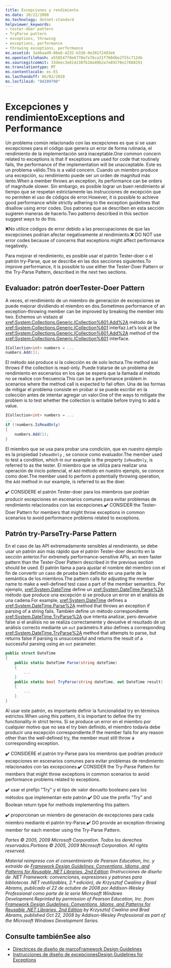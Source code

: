 ```yaml
---
title: Excepciones y rendimiento
ms.date: 10/22/2008
ms.technology: dotnet-standard
helpviewer_keywords:
- tester-doer pattern
- TryParse pattern
- exceptions, throwing
- exceptions, performance
- throwing exceptions, performance
ms.assetid: 3ad6aad9-08e6-4232-b336-0e301f2493e6
ms.openlocfilehash: a558547f0e6770e7e76ca31f760d6e2f55c712db
ms.sourcegitcommit: 33deec3e814238fb18a49b2a7e89278e27888291
ms.translationtype: MT
ms.contentlocale: es-ES
ms.lasthandoff: 06/02/2020
ms.locfileid: "84289790"
---
```

# <a name="exceptions-and-performance"></a><span data-ttu-id="19fdf-102">Excepciones y rendimiento</span><span class="sxs-lookup"><span data-stu-id="19fdf-102">Exceptions and Performance</span></span>
<span data-ttu-id="19fdf-103">Un problema común relacionado con las excepciones es que si se usan excepciones para el código que genera un error de forma rutinaria, el rendimiento de la implementación será inaceptable.</span><span class="sxs-lookup"><span data-stu-id="19fdf-103">One common concern related to exceptions is that if exceptions are used for code that routinely fails, the performance of the implementation will be unacceptable.</span></span> <span data-ttu-id="19fdf-104">Este es un problema válido.</span><span class="sxs-lookup"><span data-stu-id="19fdf-104">This is a valid concern.</span></span> <span data-ttu-id="19fdf-105">Cuando un miembro produce una excepción, su rendimiento puede ser un orden de magnitud más lento.</span><span class="sxs-lookup"><span data-stu-id="19fdf-105">When a member throws an exception, its performance can be orders of magnitude slower.</span></span> <span data-ttu-id="19fdf-106">Sin embargo, es posible lograr un buen rendimiento al tiempo que se respetan estrictamente las instrucciones de excepción que no permiten el uso de códigos de error.</span><span class="sxs-lookup"><span data-stu-id="19fdf-106">However, it is possible to achieve good performance while strictly adhering to the exception guidelines that disallow using error codes.</span></span> <span data-ttu-id="19fdf-107">Dos patrones que se describen en esta sección sugieren maneras de hacerlo.</span><span class="sxs-lookup"><span data-stu-id="19fdf-107">Two patterns described in this section suggest ways to do this.</span></span>

 <span data-ttu-id="19fdf-108">❌No utilice códigos de error debido a las preocupaciones de que las excepciones podrían afectar negativamente al rendimiento.</span><span class="sxs-lookup"><span data-stu-id="19fdf-108">❌ DO NOT use error codes because of concerns that exceptions might affect performance negatively.</span></span>

 <span data-ttu-id="19fdf-109">Para mejorar el rendimiento, es posible usar el patrón Tester-doer o el patrón try-Parse, que se describe en las dos secciones siguientes.</span><span class="sxs-lookup"><span data-stu-id="19fdf-109">To improve performance, it is possible to use either the Tester-Doer Pattern or the Try-Parse Pattern, described in the next two sections.</span></span>

## <a name="tester-doer-pattern"></a><span data-ttu-id="19fdf-110">Evaluador: patrón doer</span><span class="sxs-lookup"><span data-stu-id="19fdf-110">Tester-Doer Pattern</span></span>
 <span data-ttu-id="19fdf-111">A veces, el rendimiento de un miembro de generación de excepciones se puede mejorar dividiendo el miembro en dos.</span><span class="sxs-lookup"><span data-stu-id="19fdf-111">Sometimes performance of an exception-throwing member can be improved by breaking the member into two.</span></span> <span data-ttu-id="19fdf-112">Echemos un vistazo al <xref:System.Collections.Generic.ICollection%601.Add%2A> método de la <xref:System.Collections.Generic.ICollection%601> interfaz.</span><span class="sxs-lookup"><span data-stu-id="19fdf-112">Let’s look at the <xref:System.Collections.Generic.ICollection%601.Add%2A> method of the <xref:System.Collections.Generic.ICollection%601> interface.</span></span>

```csharp
ICollection<int> numbers = ...
numbers.Add(1);
```

 <span data-ttu-id="19fdf-113">El método `Add` produce si la colección es de solo lectura.</span><span class="sxs-lookup"><span data-stu-id="19fdf-113">The method `Add` throws if the collection is read-only.</span></span> <span data-ttu-id="19fdf-114">Puede tratarse de un problema de rendimiento en escenarios en los que se espera que la llamada al método no se realice con frecuencia.</span><span class="sxs-lookup"><span data-stu-id="19fdf-114">This can be a performance problem in scenarios where the method call is expected to fail often.</span></span> <span data-ttu-id="19fdf-115">Una de las formas de mitigar el problema consiste en probar si se puede escribir en la colección antes de intentar agregar un valor.</span><span class="sxs-lookup"><span data-stu-id="19fdf-115">One of the ways to mitigate the problem is to test whether the collection is writable before trying to add a value.</span></span>

```csharp
ICollection<int> numbers = ...
...
if (!numbers.IsReadOnly)
{
    numbers.Add(1);
}
```

 <span data-ttu-id="19fdf-116">El miembro que se usa para probar una condición, que en nuestro ejemplo es la propiedad `IsReadOnly` , se conoce como evaluador.</span><span class="sxs-lookup"><span data-stu-id="19fdf-116">The member used to test a condition, which in our example is the property `IsReadOnly`, is referred to as the tester.</span></span> <span data-ttu-id="19fdf-117">El miembro que se utiliza para realizar una operación de inicio potencial, el `Add` método en nuestro ejemplo, se conoce como doer.</span><span class="sxs-lookup"><span data-stu-id="19fdf-117">The member used to perform a potentially throwing operation, the `Add` method in our example, is referred to as the doer.</span></span>

 <span data-ttu-id="19fdf-118">✔️ CONSIDERE el patrón Tester-doer para los miembros que podrían producir excepciones en escenarios comunes para evitar problemas de rendimiento relacionados con las excepciones.</span><span class="sxs-lookup"><span data-stu-id="19fdf-118">✔️ CONSIDER the Tester-Doer Pattern for members that might throw exceptions in common scenarios to avoid performance problems related to exceptions.</span></span>

## <a name="try-parse-pattern"></a><span data-ttu-id="19fdf-119">Patrón try-Parse</span><span class="sxs-lookup"><span data-stu-id="19fdf-119">Try-Parse Pattern</span></span>
 <span data-ttu-id="19fdf-120">En el caso de las API extremadamente sensibles al rendimiento, se debe usar un patrón aún más rápido que el patrón Tester-doer descrito en la sección anterior.</span><span class="sxs-lookup"><span data-stu-id="19fdf-120">For extremely performance-sensitive APIs, an even faster pattern than the Tester-Doer Pattern described in the previous section should be used.</span></span> <span data-ttu-id="19fdf-121">El patrón llama a para ajustar el nombre del miembro con el fin de convertir un caso de prueba bien definido en una parte de la semántica de los miembros.</span><span class="sxs-lookup"><span data-stu-id="19fdf-121">The pattern calls for adjusting the member name to make a well-defined test case a part of the member semantics.</span></span> <span data-ttu-id="19fdf-122">Por ejemplo, <xref:System.DateTime> define un <xref:System.DateTime.Parse%2A> método que produce una excepción si se produce un error en el análisis de una cadena.</span><span class="sxs-lookup"><span data-stu-id="19fdf-122">For example, <xref:System.DateTime> defines a <xref:System.DateTime.Parse%2A> method that throws an exception if parsing of a string fails.</span></span> <span data-ttu-id="19fdf-123">También define un método correspondiente <xref:System.DateTime.TryParse%2A> que intenta analizar, pero devuelve false si el análisis no se realiza correctamente y devuelve el resultado de un análisis correcto mediante un `out` parámetro.</span><span class="sxs-lookup"><span data-stu-id="19fdf-123">It also defines a corresponding <xref:System.DateTime.TryParse%2A> method that attempts to parse, but returns false if parsing is unsuccessful and returns the result of a successful parsing using an `out` parameter.</span></span>

```csharp
public struct DateTime
{
    public static DateTime Parse(string dateTime)
    {
        ...
    }
    public static bool TryParse(string dateTime, out DateTime result)
    {
        ...
    }
}
```

 <span data-ttu-id="19fdf-124">Al usar este patrón, es importante definir la funcionalidad try en términos estrictos.</span><span class="sxs-lookup"><span data-stu-id="19fdf-124">When using this pattern, it is important to define the try functionality in strict terms.</span></span> <span data-ttu-id="19fdf-125">Si se produce un error en el miembro por cualquier motivo que no sea el try bien definido, el miembro todavía debe producir una excepción correspondiente.</span><span class="sxs-lookup"><span data-stu-id="19fdf-125">If the member fails for any reason other than the well-defined try, the member must still throw a corresponding exception.</span></span>

 <span data-ttu-id="19fdf-126">✔️ CONSIDERE el patrón try-Parse para los miembros que podrían producir excepciones en escenarios comunes para evitar problemas de rendimiento relacionados con las excepciones.</span><span class="sxs-lookup"><span data-stu-id="19fdf-126">✔️ CONSIDER the Try-Parse Pattern for members that might throw exceptions in common scenarios to avoid performance problems related to exceptions.</span></span>

 <span data-ttu-id="19fdf-127">✔️ usar el prefijo "Try" y el tipo de valor devuelto booleano para los métodos que implementan este patrón.</span><span class="sxs-lookup"><span data-stu-id="19fdf-127">✔️ DO use the prefix "Try" and Boolean return type for methods implementing this pattern.</span></span>

 <span data-ttu-id="19fdf-128">✔️ proporcionan un miembro de generación de excepciones para cada miembro mediante el patrón try-Parse.</span><span class="sxs-lookup"><span data-stu-id="19fdf-128">✔️ DO provide an exception-throwing member for each member using the Try-Parse Pattern.</span></span>

 <span data-ttu-id="19fdf-129">*Partes © 2005, 2009 Microsoft Corporation. Todos los derechos reservados.*</span><span class="sxs-lookup"><span data-stu-id="19fdf-129">*Portions © 2005, 2009 Microsoft Corporation. All rights reserved.*</span></span>

 <span data-ttu-id="19fdf-130">*Material reimpreso con el consentimiento de Pearson Education, Inc. y extraído de [Framework Design Guidelines: Conventions, Idioms, and Patterns for Reusable .NET Libraries, 2nd Edition](https://www.informit.com/store/framework-design-guidelines-conventions-idioms-and-9780321545619) (Instrucciones de diseño de .NET Framework: convenciones, expresiones y patrones para bibliotecas .NET reutilizables, 2.ª edición), de Krzysztof Cwalina y Brad Abrams, publicado el 22 de octubre de 2008 por Addison-Wesley Professional como parte de la serie Microsoft Windows Development.*</span><span class="sxs-lookup"><span data-stu-id="19fdf-130">*Reprinted by permission of Pearson Education, Inc. from [Framework Design Guidelines: Conventions, Idioms, and Patterns for Reusable .NET Libraries, 2nd Edition](https://www.informit.com/store/framework-design-guidelines-conventions-idioms-and-9780321545619) by Krzysztof Cwalina and Brad Abrams, published Oct 22, 2008 by Addison-Wesley Professional as part of the Microsoft Windows Development Series.*</span></span>

## <a name="see-also"></a><span data-ttu-id="19fdf-131">Consulte también</span><span class="sxs-lookup"><span data-stu-id="19fdf-131">See also</span></span>

- [<span data-ttu-id="19fdf-132">Directrices de diseño de marco</span><span class="sxs-lookup"><span data-stu-id="19fdf-132">Framework Design Guidelines</span></span>](index.md)
- [<span data-ttu-id="19fdf-133">Instrucciones de diseño de excepciones</span><span class="sxs-lookup"><span data-stu-id="19fdf-133">Design Guidelines for Exceptions</span></span>](exceptions.md)
